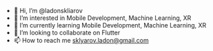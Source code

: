 - 👋 Hi, I’m @ladonskliarov
- 👀 I’m interested in Mobile Development, Machine Learning, XR 
- 🌱 I’m currently learning Mobile Development, Machine Learning, XR 
- 💞️ I’m looking to collaborate on Flutter
- 📫 How to reach me sklyarov.ladon@gmail.com

<!---
ladonskliarov/ladonskliarov is a ✨ special ✨ repository because its `README.md` (this file) appears on your GitHub profile.
You can click the Preview link to take a look at your changes.
--->
